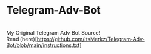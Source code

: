 # Telegram-Adv-Bot
<br />My Original Telegram Adv Bot Source!
<br />Read (here)[https://github.com/ItsMerkz/Telegram-Adv-Bot/blob/main/instructions.txt]
